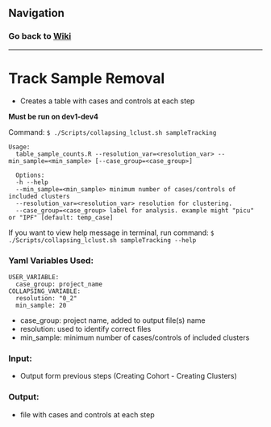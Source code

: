 ## Navigation
### Go back to <a href = "/Tutorial/Home.md">Wiki</a>
<hr>

# Track Sample Removal 

* Creates a table with cases and controls at each step

**Must be run on dev1-dev4**

Command: `$ ./Scripts/collapsing_lclust.sh sampleTracking`

```
Usage: 
  table_sample_counts.R --resolution_var=<resolution_var> --min_sample=<min_sample> [--case_group=<case_group>]
  
  Options:
  -h --help
  --min_sample=<min_sample> minimum number of cases/controls of included clusters
  --resolution_var=<resolution_var> resolution for clustering.
  --case_group=<case_group> label for analysis. example might "picu" or "IPF" [default: temp_case]
```
If you want to view help message in terminal, run command: `$ ./Scripts/collapsing_lclust.sh sampleTracking --help`
### Yaml Variables Used:
```
USER_VARIABLE:
  case_group: project_name
COLLAPSING_VARIABLE:
  resolution: "0_2"
  min_sample: 20
```
* case_group: project name, added to output file(s) name
* resolution: used to identify correct files
* min_sample: minimum number of cases/controls of included clusters

### Input:
  * Output form previous steps (Creating Cohort - Creating Clusters)

### Output:
  * file with cases and controls at each step 